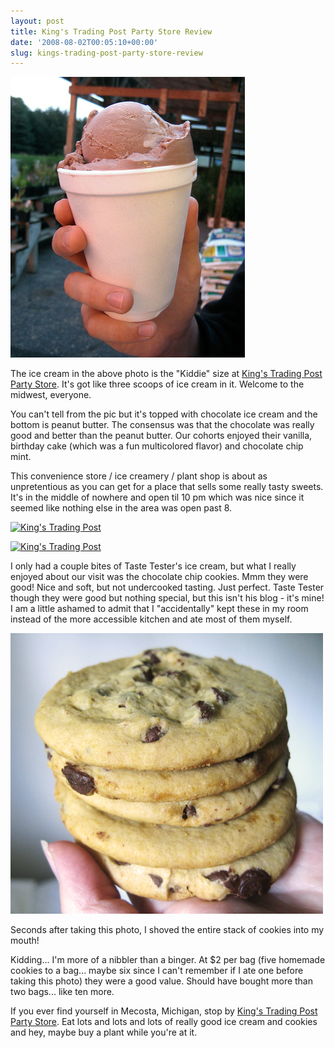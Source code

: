 ```yaml
---
layout: post
title: King's Trading Post Party Store Review
date: '2008-08-02T00:05:10+00:00'
slug: kings-trading-post-party-store-review
---
```

<a href="http://www.flickr.com/photos/kstar810/2714591956/"><img src='/images/uploads/2008/08/kings_trading_post.jpg' alt='King’s Trading Post' /></a>

The ice cream in the above photo is the "Kiddie" size at <a href="http://www.insiderpages.com/b/3716192013">King's Trading Post Party Store</a>. It's got like three scoops of ice cream in it. Welcome to the midwest, everyone.

You can't tell from the pic but it's topped with chocolate ice cream and the bottom is peanut butter. The consensus was that the chocolate was really good and better than the peanut butter. Our cohorts enjoyed their vanilla, birthday cake (which was a fun multicolored flavor) and chocolate chip mint. 

This convenience store / ice creamery / plant shop is about as unpretentious as you can get for a place that sells some really tasty sweets. It's in the middle of nowhere and open til 10 pm which was nice since it seemed like nothing else in the area was open past 8.

<a href="http://www.flickr.com/photos/kstar810/2714592934/"><img src="http://farm4.static.flickr.com/3233/2714592934_3bddec740f.jpg?v=0" alt="King's Trading Post" /></a>

<a href="http://www.flickr.com/photos/kstar810/2714593266/"><img src="http://farm4.static.flickr.com/3206/2714593266_72605d9ea0.jpg?v=0" alt="King's Trading Post" /></a>

I only had a couple bites of Taste Tester's ice cream, but what I really enjoyed about our visit was the chocolate chip cookies. Mmm they were good! Nice and soft, but not undercooked tasting. Just perfect. Taste Tester though they were good but nothing special, but this isn't his blog - it's mine! I am a little ashamed to admit that I "accidentally" kept these in my room instead of the more accessible kitchen and ate most of them myself. 

<img src='/images/uploads/2008/08/kings_trading_post_c.jpg' alt='King’s Trading Post Cookie' class="yellowborder" />

Seconds after taking this photo, I shoved the entire stack of cookies into my mouth! 

Kidding... I'm more of a nibbler than a binger. At $2 per bag (five homemade cookies to a bag... maybe six since I can't remember if I ate one before taking this photo) they were a good value. Should have bought more than two bags... like ten more.

If you ever find yourself in Mecosta, Michigan, stop by <a href="http://www.insiderpages.com/b/3716192013">King's Trading Post Party Store</a>. Eat lots and lots and lots of really good ice cream and cookies and hey, maybe buy a plant while you're at it.
